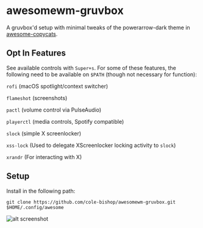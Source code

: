 # awesomewm-gruvbox
A gruvbox'd setup with minimal tweaks of the powerarrow-dark theme in [awesome-copycats](https://github.com/lcpz/awesome-copycats).
## Opt In Features
See available controls with `Super+s`. 
For some of these features, the following need to 
be available on `$PATH` (though not necessary for function):

`rofi` (macOS spotlight/context switcher)

`flameshot` (screenshots)

`pactl` (volume control via PulseAudio)

`playerctl` (media controls, Spotify compatible)

`slock` (simple X screenlocker)

`xss-lock` (Used to delegate XScreenlocker locking activity to `slock`)

`xrandr` (For interacting with X)
## Setup
Install in the following path:
```
git clone https://github.com/cole-bishop/awesomewm-gruvbox.git $HOME/.config/awesome
```
![alt screenshot](https://raw.githubusercontent.com/cole-bishop/awesomewm-gruvbox/master/screenshot.png)
